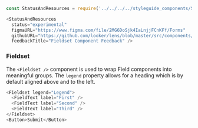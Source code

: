 ```js noeditor
const StatusAndResources = require('../../../../styleguide_components/StatusAndResources').StatusAndResources;

<StatusAndResources
  status="experimental"
  figmaURL="https://www.figma.com/file/2MG6DoSjk4IaLnjjFCnKFf/Forms"
  githubURL="https://github.com/looker/lens/blob/master/src/components/Form/Fieldset/Fieldset.tsx"
  feedbackTitle="Fieldset Component Feedback" />
```

### Fieldset

The `<Fieldset />` component is used to wrap Field components into meaningful groups. The `legend` property allows for a heading which is by default aligned above and to the left.

```js
<Fieldset legend="Legend">
  <FieldText label="First" />
  <FieldText label="Second" />
  <FieldText label="Third" />
</Fieldset>
<Button>Submit</Button>
```
